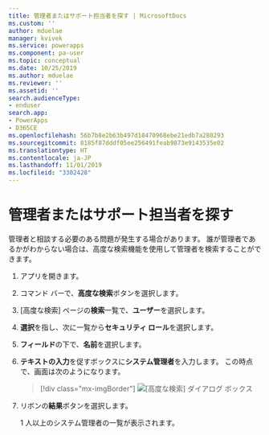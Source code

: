 ```yaml
---
title: 管理者またはサポート担当者を探す | MicrosoftDocs
ms.custom: ''
author: mduelae
manager: kvivek
ms.service: powerapps
ms.component: pa-user
ms.topic: conceptual
ms.date: 10/25/2019
ms.author: mduelae
ms.reviewer: ''
ms.assetid: ''
search.audienceType:
- enduser
search.app:
- PowerApps
- D365CE
ms.openlocfilehash: 56b7b8e2b63b497d18470968ebe21edb7a280293
ms.sourcegitcommit: 8185f87dddf05ee256491feab9873e9143535e02
ms.translationtype: HT
ms.contentlocale: ja-JP
ms.lasthandoff: 11/01/2019
ms.locfileid: "3302428"
---
```

# <a name="find-your-administrator-or-support-person"></a>管理者またはサポート担当者を探す 

管理者と相談する必要のある問題が発生する場合があります。 誰が管理者であるかがわからない場合は、高度な検索機能を使用して管理者を検索することができます。  
  
1. アプリを開きます。  
  
2. コマンド バーで、**高度な検索**ボタンを選択します。
  
3. [高度な検索] ページの**検索**一覧で、**ユーザー**を選択します。  
  
4. **選択**を指し、次に一覧から**セキュリティ ロール**を選択します。  
  
5. **フィールド**の下で、**名前**を選択します。  
  
6. **テキストの入力**を促すボックスに**システム管理者**を入力します。 この時点で、画面は次のようになります。  
     
   > [!div class="mx-imgBorder"]
   > ![[高度な検索] ダイアログ ボックス](media/find-admnistrator-advanced-find-complete.png "[高度な検索] ダイアログ ボックス")  
  
7. リボンの**結果**ボタンを選択します。  
  
   1 人以上のシステム管理者の一覧が表示されます。  
  
